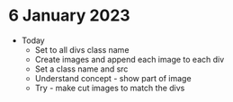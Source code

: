 # 6 January 2023

* Today
  * Set to all divs class name
  * Create images and append each image to each div 
  * Set a class name and src
  * Understand concept - show part of image
  * Try - make cut images to match the divs

